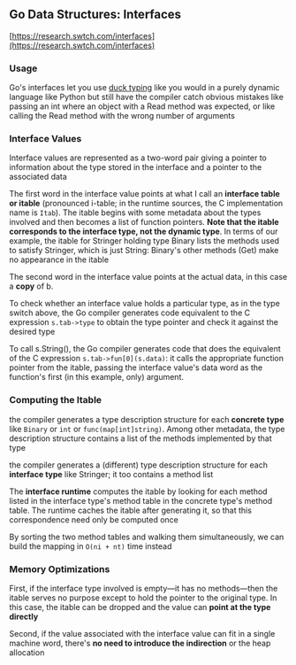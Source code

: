 
## Go Data Structures: Interfaces

[https://research.swtch.com/interfaces](https://research.swtch.com/interfaces)

### Usage

Go's interfaces let you use [duck typing](https://en.wikipedia.org/wiki/Duck_typing) like you would in a purely dynamic language like Python but still have the compiler catch obvious mistakes like passing an int where an object with a Read method was expected, or like calling the Read method with the wrong number of arguments

### Interface Values

Interface values are represented as a two-word pair giving a pointer to information about the type stored in the interface and a pointer to the associated data

The first word in the interface value points at what I call an **interface table or itable** (pronounced i-table; in the runtime sources, the C implementation name is `Itab`). The itable begins with some metadata about the types involved and then becomes a list of function pointers. **Note that the itable corresponds to the interface type, not the dynamic type**. In terms of our example, the itable for Stringer holding type Binary lists the methods used to satisfy Stringer, which is just String: Binary's other methods (Get) make no appearance in the itable

The second word in the interface value points at the actual data, in this case a **copy** of b. 

To check whether an interface value holds a particular type, as in the type switch above, the Go compiler generates code equivalent to the C expression `s.tab->type` to obtain the type pointer and check it against the desired type

To call s.String(), the Go compiler generates code that does the equivalent of the C expression `s.tab->fun[0](s.data)`: it calls the appropriate function pointer from the itable, passing the interface value's data word as the function's first (in this example, only) argument.

### Computing the Itable

the compiler generates a type description structure for each **concrete type** like `Binary` or `int` or `func(map[int]string)`. Among other metadata, the type description structure contains a list of the methods implemented by that type

the compiler generates a (different) type description structure for each **interface type** like Stringer; it too contains a method list

The **interface runtime** computes the itable by looking for each method listed in the interface type's method table in the concrete type's method table. The runtime caches the itable after generating it, so that this correspondence need only be computed once

By sorting the two method tables and walking them simultaneously, we can build the mapping in `O(ni + nt)` time instead

### Memory Optimizations

First, if the interface type involved is empty—it has no methods—then the itable serves no purpose except to hold the pointer to the original type. In this case, the itable can be dropped and the value can **point at the type directly**

Second, if the value associated with the interface value can fit in a single machine word, there's **no need to introduce the indirection** or the heap allocation
